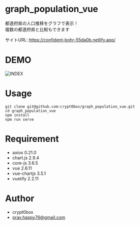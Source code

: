 # graph_population_vue

都道府県の人口推移をグラフで表示！<br>
複数の都道府県と比較もできます<br>

サイトURL: https://confident-bohr-55da0b.netlify.app/

# DEMO
![INDEX](https://user-images.githubusercontent.com/50011163/99390951-c2442100-291c-11eb-977b-803d225236d0.JPG)

# Usage
```
git clone git@github.com:crypt0box/graph_population_vue.git
cd graph_population_vue
npm install
npm run serve
```

# Requirement
* axios 0.21.0
* chart.js 2.9.4
* core-js 3.6.5
* vue 2.6.11
* vue-chartjs 3.5.1
* vuetify 2.2.11

# Author

* crypt0box
* pray.happy76@gmail.com